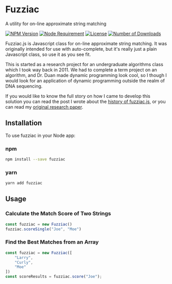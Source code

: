 # Fuzziac

A utility for on-line approximate string matching

<!-- [START badges] -->
[![NPM Version](https://img.shields.io/npm/v/fuzziac.svg)](https://www.npmjs.com/package/fuzziac)
[![Node Requirement](https://img.shields.io/node/v/fuzziac.svg)](https://www.npmjs.com/package/fuzziac)
[![License](https://img.shields.io/npm/l/fuzziac.svg)](https://github.com/skiplist-eng/fuzziac/blob/master/LICENSE)
[![Number of Downloads](https://img.shields.io/npm/dm/fuzziac.svg)](https://www.npmjs.com/package/fuzziac) 
<!-- [END badges] -->

Fuzziac.js is Javascript class for on-line approximate string matching. It was originally intended for use with auto-complete, but it's really just a plain Javascript class, so use it as you see fit.

This is started as a research project for an undergraduate algorithms class which I took way back in 2011. We had to complete a term project on an algorithm, and Dr. Duan made dynamic programming look cool, so I though I would look for an application of dynamic programming outside the realm of DNA sequencing.

If you would like to know the full story on how I came to develop this solution you can read the post I wrote about the [history of fuzziac.js][fuzziacpost], or you can read my [original research paper][fuzziacresearch].

## Installation  

To use fuzziac in your Node app:  

### npm

```bash
npm install --save fuzziac
```

### yarn

```bash
yarn add fuzziac
```

## Usage

### Calculate the Match Score of Two Strings

```javascript
const fuzziac = new Fuzziac()
fuzziac.scoreSingle("Joe", "Moe")
```

### Find the Best Matches from an Array

```javascript
const fuzziac = new Fuzziac([
    "Larry",
    "Curly",
    "Moe"
])
const scoreResults = fuzziac.score("Joe");
```

[fuzziacpost]: http://christopherstoll.org/2014/01/24/fuzziac-javascript-string-matching.html
[fuzziacresearch]: analysis/2011-11_FinalProjectReport.pdf
